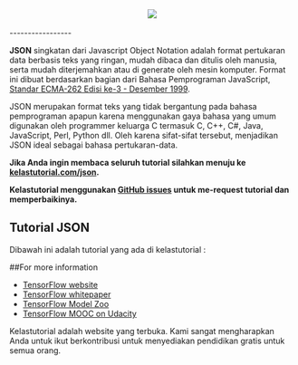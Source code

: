 <div align="center">
  <img src="https://www.tensorflow.org/images/tf_logo_transp.png"><br><br>
</div>
-----------------

**JSON** singkatan dari Javascript Object Notation adalah format pertukaran data berbasis teks yang ringan, mudah dibaca dan ditulis oleh manusia, serta mudah diterjemahkan atau di generate oleh mesin komputer. Format ini dibuat berdasarkan bagian dari Bahasa Pemprograman JavaScript, [Standar ECMA-262 Edisi ke-3 - Desember 1999](http://www.ecma-international.org/publications/files/ecma-st/ECMA-262.pdf).

JSON merupakan format teks yang tidak bergantung pada bahasa pemprograman apapun karena menggunakan gaya bahasa yang umum digunakan oleh programmer keluarga C termasuk C, C++, C#, Java, JavaScript, Perl, Python dll. Oleh karena sifat-sifat tersebut, menjadikan JSON ideal sebagai bahasa pertukaran-data.

**Jika Anda ingin membaca seluruh tutorial silahkan menuju ke [kelastutorial.com/json](https://kelastutorial.com/json/pengenalan-json.html).**

**Kelastutorial menggunakan [GitHub issues](https://github.com/kelastutorial/json-tutorial/issues) untuk me-request tutorial dan memperbaikinya.**

## Tutorial JSON

Dibawah ini adalah tutorial yang ada di kelastutorial :


##For more information

* [TensorFlow website](http://tensorflow.org)
* [TensorFlow whitepaper](http://download.tensorflow.org/paper/whitepaper2015.pdf)
* [TensorFlow Model Zoo](https://github.com/tensorflow/models)
* [TensorFlow MOOC on Udacity](https://www.udacity.com/course/deep-learning--ud730)

Kelastutorial adalah website yang terbuka. Kami sangat mengharapkan Anda untuk ikut berkontribusi untuk menyediakan pendidikan gratis untuk semua orang.
